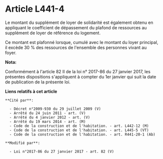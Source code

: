 # Article L441-4

Le montant du supplément de loyer de solidarité est également obtenu en appliquant le coefficient de dépassement du plafond
de ressources au supplément de loyer de référence du logement. 

Ce montant est plafonné lorsque, cumulé avec le montant du loyer principal, il excède 30 % des ressources de l'ensemble des
personnes vivant au foyer.

**Nota:**

Conformément à l'article 82 II de la loi n° 2017-86 du 27 janvier 2017, les présentes dispositions s'appliquent à compter du
1er janvier qui suit la date de publication de la présente loi.

**Liens relatifs à cet article**

	**Cité par**:

	  - Décret n°2009-930 du 29 juillet 2009 (V)
	  - Arrêté du 24 juin 2011 - art. (V)
	  - Arrêté du 4 janvier 2012 - art. (V)
	  - Arrêté du 19 mars 2014 - art. (M)
	  - Code de la construction et de l'habitation. - art. L442-12 (M)
	  - Code de la construction et de l'habitation. - art. L445-5 (VT)
	  - Code de la construction et de l'habitation. - art. R441-20-1 (Ab)

	**Modifié par**:

	  - Loi n°2017-86 du 27 janvier 2017 - art. 82 (V)
